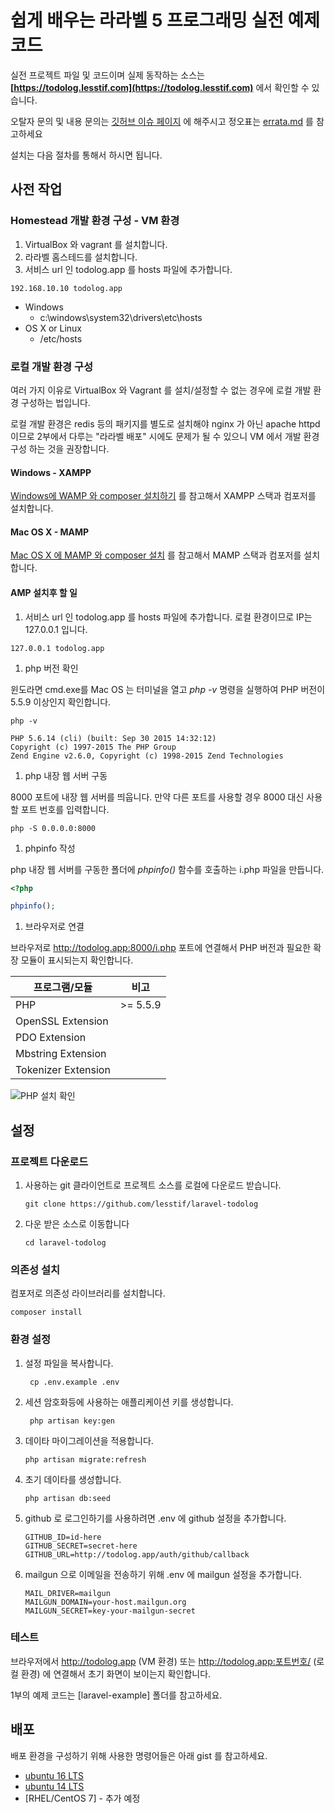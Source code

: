 # 쉽게 배우는 라라벨 5 프로그래밍 실전 예제 코드

실전 프로젝트 파일 및 코드이며 실제 동작하는 소스는 **[https://todolog.lesstif.com](https://todolog.lesstif.com)** 에서 확인할 수 있습니다. 

오탈자 문의 및 내용 문의는 [깃허브 이슈 페이지](https://github.com/lesstif/laravel-todolog/issues/new) 에 해주시고 정오표는 [errata.md](errata.md) 를 참고하세요

설치는 다음 절차를 통해서 하시면 됩니다.

## 사전 작업


### Homestead 개발 환경 구성 - VM 환경

1. VirtualBox 와 vagrant 를 설치합니다.
1. 라라벨 홈스테드를 설치합니다.
1. 서비스 url 인 todolog.app 를 hosts 파일에 추가합니다.

  ```
  192.168.10.10 todolog.app
  ```

 * Windows
   * c:\windows\system32\drivers\etc\hosts
 * OS X or Linux 
   * /etc/hosts


### 로컬 개발 환경 구성

여러 가지 이유로 VirtualBox 와 Vagrant 를 설치/설정할 수 없는 경우에 로컬 개발 환경 구성하는 법입니다.

로컬 개발 환경은 redis 등의 패키지를 별도로 설치해야 nginx 가 아닌 apache httpd 이므로 2부에서 다루는 "라라벨 배포" 시에도 문제가 될 수 있으니 VM 에서 개발 환경 구성 하는 것을 권장합니다.

#### Windows - XAMPP

[Windows에 WAMP 와 composer 설치하기](https://www.lesstif.com/pages/viewpage.action?pageId=24445298) 를 참고해서 XAMPP 스택과 컴포저를 설치합니다.

#### Mac OS X - MAMP

[Mac OS X 에 MAMP 와 composer 설치](https://www.lesstif.com/pages/viewpage.action?pageId=24445298) 를 참고해서 MAMP 스택과 컴포저를 설치합니다.

#### AMP 설치후 할 일

1. 서비스 url 인 todolog.app 를 hosts 파일에 추가합니다. 로컬 환경이므로 IP는 127.0.0.1 입니다.

  ```
  127.0.0.1 todolog.app
  ```

1. php 버전 확인

 윈도라면 cmd.exe를 Mac OS 는 터미널을 열고  *php -v*  명령을 실행하여 PHP 버전이 5.5.9 이상인지 확인합니다.
  ```
  php -v

PHP 5.6.14 (cli) (built: Sep 30 2015 14:32:12)
Copyright (c) 1997-2015 The PHP Group
Zend Engine v2.6.0, Copyright (c) 1998-2015 Zend Technologies
  ```

1. php 내장 웹 서버 구동

 8000 포트에 내장 웹 서버를 띄웁니다. 만약 다른 포트를 사용할 경우 8000 대신 사용할 포트 번호를 입력합니다.
 ```
 php -S 0.0.0.0:8000
 ```

1. phpinfo 작성

 php 내장 웹 서버를 구동한 폴더에 *phpinfo()* 함수를 호출하는 i.php 파일을 만듭니다.

 ```php
 <?php

 phpinfo();
 ```

1. 브라우저로 연결

 브라우저로 http://todolog.app:8000/i.php 포트에 연결해서 PHP 버전과 필요한 확장 모듈이 표시되는지 확인합니다.

  | 프로그램/모듈  | 비고 |
  | ------------- | ------------- |
  | PHP  | >= 5.5.9  |
  | OpenSSL  Extension  |    |
  | PDO  Extension  |    |
  | Mbstring  Extension  |    |
  | Tokenizer  Extension  |    |

 ![PHP 설치 확인](https://cloud.githubusercontent.com/assets/404534/15501703/dbf2b3b2-21e9-11e6-8bb7-a18f7297fa59.png "PHP 설치 확인")


## 설정

### 프로젝트 다운로드

1. 사용하는 git 클라이언트로 프로젝트 소스를 로컬에 다운로드 받습니다.
    ```
    git clone https://github.com/lesstif/laravel-todolog
    ```

2. 다운 받은 소스로 이동합니다
    ```
    cd laravel-todolog
    ```

### 의존성 설치

컴포저로 의존성 라이브러리를 설치합니다.

```
composer install
```

### 환경 설정

1. 설정 파일을 복사합니다.
    ```
     cp .env.example .env
    ```

1. 세션 암호화등에 사용하는 애플리케이션 키를 생성합니다.
    ```
     php artisan key:gen
    ```

1. 데이타 마이그레이션을 적용합니다.
    ```
    php artisan migrate:refresh
    ```

1. 초기 데이타를 생성합니다.
    ```
    php artisan db:seed
    ```

1. github 로 로그인하기를 사용하려면 .env 에 github 설정을 추가합니다.
    ```
    GITHUB_ID=id-here
    GITHUB_SECRET=secret-here
    GITHUB_URL=http://todolog.app/auth/github/callback
    ```

1. mailgun 으로 이메일을 전송하기 위해 .env 에 mailgun 설정을 추가합니다.
    ```
    MAIL_DRIVER=mailgun
    MAILGUN_DOMAIN=your-host.mailgun.org
    MAILGUN_SECRET=key-your-mailgun-secret
    ```

### 테스트


브라우저에서 http://todolog.app (VM 환경) 또는 http://todolog.app:포트번호/ (로컬 환경) 에 연결해서 초기 화면이 보이는지 확인합니다.


1부의 예제 코드는 [laravel-example] 폴더를 참고하세요.

## 배포

배포 환경을 구성하기 위해 사용한 명령어들은 아래 gist 를 참고하세요.


* [ubuntu 16 LTS](https://gist.github.com/lesstif/789b69158028040f234c8b853ecf13b6)
* [ubuntu 14 LTS](https://gist.github.com/lesstif/5bd471dfa6c7fd15e0af)
* [RHEL/CentOS 7] - 추가 예정